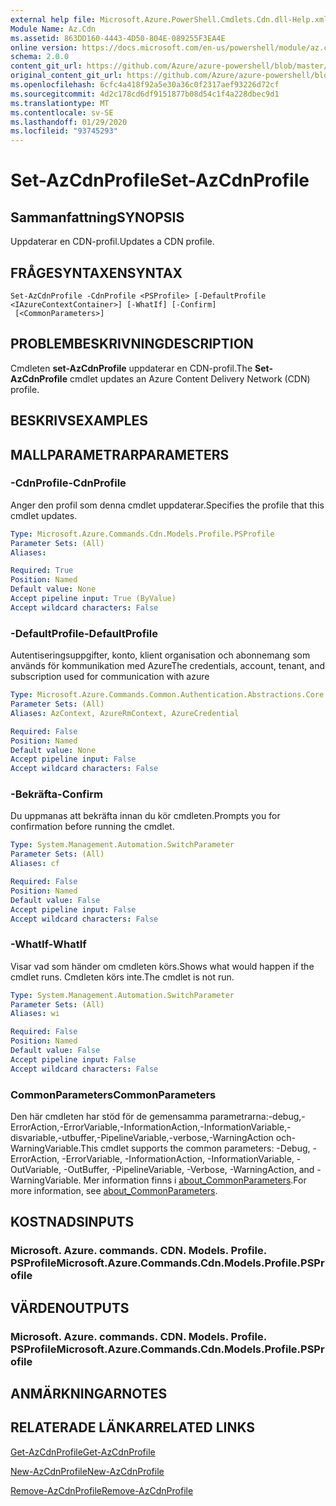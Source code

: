 ```yaml
---
external help file: Microsoft.Azure.PowerShell.Cmdlets.Cdn.dll-Help.xml
Module Name: Az.Cdn
ms.assetid: 863DD160-4443-4D50-804E-089255F3EA4E
online version: https://docs.microsoft.com/en-us/powershell/module/az.cdn/set-azcdnprofile
schema: 2.0.0
content_git_url: https://github.com/Azure/azure-powershell/blob/master/src/Cdn/Cdn/help/Set-AzCdnProfile.md
original_content_git_url: https://github.com/Azure/azure-powershell/blob/master/src/Cdn/Cdn/help/Set-AzCdnProfile.md
ms.openlocfilehash: 6cfc4a418f92a5e30a36c0f2317aef93226d72cf
ms.sourcegitcommit: 4d2c178cd6df9151877b08d54c1f4a228dbec9d1
ms.translationtype: MT
ms.contentlocale: sv-SE
ms.lasthandoff: 01/29/2020
ms.locfileid: "93745293"
---
```

# <span data-ttu-id="de9e1-101">Set-AzCdnProfile</span><span class="sxs-lookup"><span data-stu-id="de9e1-101">Set-AzCdnProfile</span></span>

## <span data-ttu-id="de9e1-102">Sammanfattning</span><span class="sxs-lookup"><span data-stu-id="de9e1-102">SYNOPSIS</span></span>
<span data-ttu-id="de9e1-103">Uppdaterar en CDN-profil.</span><span class="sxs-lookup"><span data-stu-id="de9e1-103">Updates a CDN profile.</span></span>

## <span data-ttu-id="de9e1-104">FRÅGESYNTAXEN</span><span class="sxs-lookup"><span data-stu-id="de9e1-104">SYNTAX</span></span>

```
Set-AzCdnProfile -CdnProfile <PSProfile> [-DefaultProfile <IAzureContextContainer>] [-WhatIf] [-Confirm]
 [<CommonParameters>]
```

## <span data-ttu-id="de9e1-105">PROBLEMBESKRIVNING</span><span class="sxs-lookup"><span data-stu-id="de9e1-105">DESCRIPTION</span></span>
<span data-ttu-id="de9e1-106">Cmdleten **set-AzCdnProfile** uppdaterar en CDN-profil.</span><span class="sxs-lookup"><span data-stu-id="de9e1-106">The **Set-AzCdnProfile** cmdlet updates an Azure Content Delivery Network (CDN) profile.</span></span>

## <span data-ttu-id="de9e1-107">BESKRIVS</span><span class="sxs-lookup"><span data-stu-id="de9e1-107">EXAMPLES</span></span>

## <span data-ttu-id="de9e1-108">MALLPARAMETRAR</span><span class="sxs-lookup"><span data-stu-id="de9e1-108">PARAMETERS</span></span>

### <span data-ttu-id="de9e1-109">-CdnProfile</span><span class="sxs-lookup"><span data-stu-id="de9e1-109">-CdnProfile</span></span>
<span data-ttu-id="de9e1-110">Anger den profil som denna cmdlet uppdaterar.</span><span class="sxs-lookup"><span data-stu-id="de9e1-110">Specifies the profile that this cmdlet updates.</span></span>

```yaml
Type: Microsoft.Azure.Commands.Cdn.Models.Profile.PSProfile
Parameter Sets: (All)
Aliases:

Required: True
Position: Named
Default value: None
Accept pipeline input: True (ByValue)
Accept wildcard characters: False
```

### <span data-ttu-id="de9e1-111">-DefaultProfile</span><span class="sxs-lookup"><span data-stu-id="de9e1-111">-DefaultProfile</span></span>
<span data-ttu-id="de9e1-112">Autentiseringsuppgifter, konto, klient organisation och abonnemang som används för kommunikation med Azure</span><span class="sxs-lookup"><span data-stu-id="de9e1-112">The credentials, account, tenant, and subscription used for communication with azure</span></span>

```yaml
Type: Microsoft.Azure.Commands.Common.Authentication.Abstractions.Core.IAzureContextContainer
Parameter Sets: (All)
Aliases: AzContext, AzureRmContext, AzureCredential

Required: False
Position: Named
Default value: None
Accept pipeline input: False
Accept wildcard characters: False
```

### <span data-ttu-id="de9e1-113">-Bekräfta</span><span class="sxs-lookup"><span data-stu-id="de9e1-113">-Confirm</span></span>
<span data-ttu-id="de9e1-114">Du uppmanas att bekräfta innan du kör cmdleten.</span><span class="sxs-lookup"><span data-stu-id="de9e1-114">Prompts you for confirmation before running the cmdlet.</span></span>

```yaml
Type: System.Management.Automation.SwitchParameter
Parameter Sets: (All)
Aliases: cf

Required: False
Position: Named
Default value: False
Accept pipeline input: False
Accept wildcard characters: False
```

### <span data-ttu-id="de9e1-115">-WhatIf</span><span class="sxs-lookup"><span data-stu-id="de9e1-115">-WhatIf</span></span>
<span data-ttu-id="de9e1-116">Visar vad som händer om cmdleten körs.</span><span class="sxs-lookup"><span data-stu-id="de9e1-116">Shows what would happen if the cmdlet runs.</span></span>
<span data-ttu-id="de9e1-117">Cmdleten körs inte.</span><span class="sxs-lookup"><span data-stu-id="de9e1-117">The cmdlet is not run.</span></span>

```yaml
Type: System.Management.Automation.SwitchParameter
Parameter Sets: (All)
Aliases: wi

Required: False
Position: Named
Default value: False
Accept pipeline input: False
Accept wildcard characters: False
```

### <span data-ttu-id="de9e1-118">CommonParameters</span><span class="sxs-lookup"><span data-stu-id="de9e1-118">CommonParameters</span></span>
<span data-ttu-id="de9e1-119">Den här cmdleten har stöd för de gemensamma parametrarna:-debug,-ErrorAction,-ErrorVariable,-InformationAction,-InformationVariable,-disvariable,-utbuffer,-PipelineVariable,-verbose,-WarningAction och-WarningVariable.</span><span class="sxs-lookup"><span data-stu-id="de9e1-119">This cmdlet supports the common parameters: -Debug, -ErrorAction, -ErrorVariable, -InformationAction, -InformationVariable, -OutVariable, -OutBuffer, -PipelineVariable, -Verbose, -WarningAction, and -WarningVariable.</span></span> <span data-ttu-id="de9e1-120">Mer information finns i [about_CommonParameters](https://go.microsoft.com/fwlink/?LinkID=113216).</span><span class="sxs-lookup"><span data-stu-id="de9e1-120">For more information, see [about_CommonParameters](https://go.microsoft.com/fwlink/?LinkID=113216).</span></span>

## <span data-ttu-id="de9e1-121">KOSTNADS</span><span class="sxs-lookup"><span data-stu-id="de9e1-121">INPUTS</span></span>

### <span data-ttu-id="de9e1-122">Microsoft. Azure. commands. CDN. Models. Profile. PSProfile</span><span class="sxs-lookup"><span data-stu-id="de9e1-122">Microsoft.Azure.Commands.Cdn.Models.Profile.PSProfile</span></span>

## <span data-ttu-id="de9e1-123">VÄRDEN</span><span class="sxs-lookup"><span data-stu-id="de9e1-123">OUTPUTS</span></span>

### <span data-ttu-id="de9e1-124">Microsoft. Azure. commands. CDN. Models. Profile. PSProfile</span><span class="sxs-lookup"><span data-stu-id="de9e1-124">Microsoft.Azure.Commands.Cdn.Models.Profile.PSProfile</span></span>

## <span data-ttu-id="de9e1-125">ANMÄRKNINGAR</span><span class="sxs-lookup"><span data-stu-id="de9e1-125">NOTES</span></span>

## <span data-ttu-id="de9e1-126">RELATERADE LÄNKAR</span><span class="sxs-lookup"><span data-stu-id="de9e1-126">RELATED LINKS</span></span>

[<span data-ttu-id="de9e1-127">Get-AzCdnProfile</span><span class="sxs-lookup"><span data-stu-id="de9e1-127">Get-AzCdnProfile</span></span>](./Get-AzCdnProfile.md)

[<span data-ttu-id="de9e1-128">New-AzCdnProfile</span><span class="sxs-lookup"><span data-stu-id="de9e1-128">New-AzCdnProfile</span></span>](./New-AzCdnProfile.md)

[<span data-ttu-id="de9e1-129">Remove-AzCdnProfile</span><span class="sxs-lookup"><span data-stu-id="de9e1-129">Remove-AzCdnProfile</span></span>](./Remove-AzCdnProfile.md)


